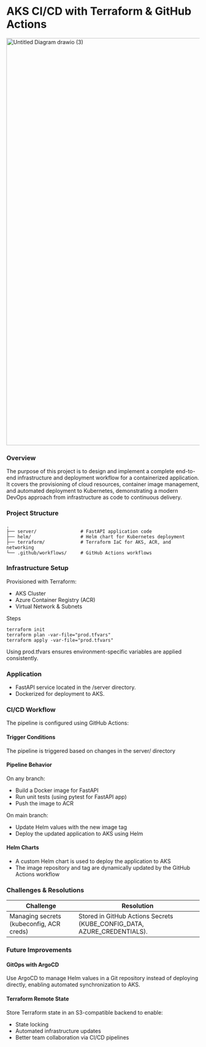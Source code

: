 
# AKS CI/CD with Terraform & GitHub Actions
<img width="1336" height="1063" alt="Untitled Diagram drawio (3)" src="https://github.com/user-attachments/assets/d5bc8a66-c052-44d4-b3dc-8cfd59e7d7e7" />

### Overview
The purpose of this project is to design and implement a complete end-to-end infrastructure and deployment workflow for a containerized application. It covers the provisioning of cloud resources, container image management, and automated deployment to Kubernetes, demonstrating a modern DevOps approach from infrastructure as code to continuous delivery.

### Project Structure
```
.
├── server/                # FastAPI application code
├── helm/                  # Helm chart for Kubernetes deployment
├── terraform/             # Terraform IaC for AKS, ACR, and networking
└── .github/workflows/     # GitHub Actions workflows
```

### Infrastructure Setup
Provisioned with Terraform:
* AKS Cluster
* Azure Container Registry (ACR)
* Virtual Network & Subnets

Steps
``` 
terraform init
terraform plan -var-file="prod.tfvars"
terraform apply -var-file="prod.tfvars"
```
Using prod.tfvars ensures environment-specific variables are applied consistently.

### Application
* FastAPI service located in the /server directory.
* Dockerized for deployment to AKS.

### CI/CD Workflow
The pipeline is configured using GitHub Actions:

#### Trigger Conditions
The pipeline is triggered based on changes in the server/ directory

#### Pipeline Behavior
On any branch:
* Build a Docker image for FastAPI
* Run unit tests (using pytest for FastAPI app)
* Push the image to ACR

On main branch:
* Update Helm values with the new image tag
* Deploy the updated application to AKS using Helm

#### Helm Charts
* A custom Helm chart is used to deploy the application to AKS
* The image repository and tag are dynamically updated by the GitHub Actions workflow

### Challenges & Resolutions
| Challenge | Resolution |
|-----------|------------|
| Managing secrets (kubeconfig, ACR creds) | Stored in GitHub Actions Secrets  (KUBE_CONFIG_DATA, AZURE_CREDENTIALS). 

### Future Improvements

#### GitOps with ArgoCD
Use ArgoCD to manage Helm values in a Git repository instead of deploying directly, enabling automated synchronization to AKS.

#### Terraform Remote State
Store Terraform state in an S3-compatible backend to enable:
- State locking
- Automated infrastructure updates
- Better team collaboration via CI/CD pipelines


